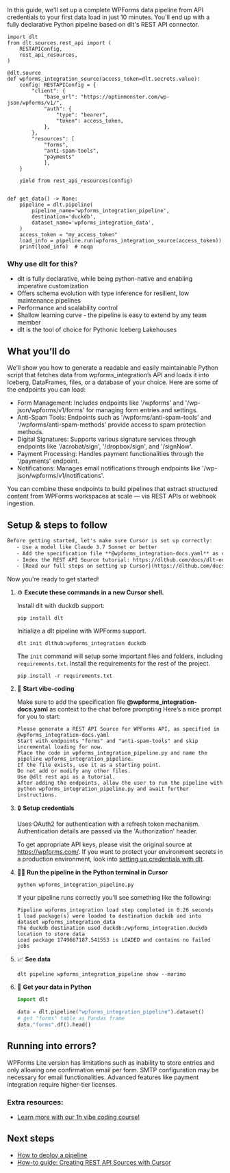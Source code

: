 In this guide, we'll set up a complete WPForms data pipeline from API credentials to your first data load in just 10 minutes. You'll end up with a fully declarative Python pipeline based on dlt's REST API connector.

```python-outcome
import dlt
from dlt.sources.rest_api import (
    RESTAPIConfig,
    rest_api_resources,
)

@dlt.source
def wpforms_integration_source(access_token=dlt.secrets.value):
    config: RESTAPIConfig = {
        "client": {
            "base_url": "https://optinmonster.com/wp-json/wpforms/v1/",
            "auth": {
                "type": "bearer",
                "token": access_token,
            },
        },
        "resources": [
            "forms",
            "anti-spam-tools",
            "payments"
            ],
    }

    yield from rest_api_resources(config)


def get_data() -> None:
    pipeline = dlt.pipeline(
        pipeline_name='wpforms_integration_pipeline',
        destination='duckdb',
        dataset_name='wpforms_integration_data', 
    )
    access_token = "my_access_token"
    load_info = pipeline.run(wpforms_integration_source(access_token))
    print(load_info)  # noqa
```

### Why use dlt for this?

- dlt is fully declarative, while being python-native and enabling imperative customization
- Offers schema evolution with type inference for resilient, low maintenance pipelines
- Performance and scalability control
- Shallow learning curve - the pipeline is easy to extend by any team member
- dlt is the tool of choice for Pythonic Iceberg Lakehouses

## What you’ll do

We’ll show you how to generate a readable and easily maintainable Python script that fetches data from wpforms_integration’s API and loads it into Iceberg, DataFrames, files, or a database of your choice. Here are some of the endpoints you can load:

- Form Management: Includes endpoints like '/wpforms' and '/wp-json/wpforms/v1/forms' for managing form entries and settings.
- Anti-Spam Tools: Endpoints such as '/wpforms/anti-spam-tools' and '/wpforms/anti-spam-methods' provide access to spam protection methods.
- Digital Signatures: Supports various signature services through endpoints like '/acrobat/sign', '/dropbox/sign', and '/signNow'.
- Payment Processing: Handles payment functionalities through the '/payments' endpoint.
- Notifications: Manages email notifications through endpoints like '/wp-json/wpforms/v1/notifications'.

You can combine these endpoints to build pipelines that extract structured content from WPForms workspaces at scale — via REST APIs or webhook ingestion.

## Setup & steps to follow

```default
Before getting started, let's make sure Cursor is set up correctly:
   - Use a model like Claude 3.7 Sonnet or better
   - Add the specification file **@wpforms_integration-docs.yaml** as context
   - Index the REST API Source tutorial: https://dlthub.com/docs/dlt-ecosystem/verified-sources/rest_api/ and add it to context as **@dlt rest api**
   - [Read our full steps on setting up Cursor](https://dlthub.com/docs/dlt-ecosystem/llm-tooling/cursor-restapi#23-configuring-cursor-with-documentation)
```

Now you're ready to get started! 

1. ⚙️ **Execute these commands in a new Cursor shell.**
    
    Install dlt with duckdb support:
    ```shell
    pip install dlt
    ```

    Initialize a dlt pipeline with WPForms support.
    ```shell
    dlt init dlthub:wpforms_integration duckdb
    ```

    The `init` command will setup some important files and folders, including `requirements.txt`. Install the requirements for the rest of the project.
    ```shell
    pip install -r requirements.txt
    ```
    
2. 🤠 **Start vibe-coding**
    
    Make sure to add the specification file **@wpforms_integration-docs.yaml** as context to the chat before prompting
    Here’s a nice prompt for you to start: 
    
    ```prompt
    Please generate a REST API Source for WPForms API, as specified in @wpforms_integration-docs.yaml 
    Start with endpoints "forms" and "anti-spam-tools" and skip incremental loading for now. 
    Place the code in wpforms_integration_pipeline.py and name the pipeline wpforms_integration_pipeline. 
    If the file exists, use it as a starting point. 
    Do not add or modify any other files. 
    Use @dlt rest api as a tutorial. 
    After adding the endpoints, allow the user to run the pipeline with python wpforms_integration_pipeline.py and await further instructions.
    ```

    
3. 🔒 **Setup credentials** 
    
    Uses OAuth2 for authentication with a refresh token mechanism. Authentication details are passed via the 'Authorization' header.
    
    To get appropriate API keys, please visit the original source at https://wpforms.com/.
    If you want to protect your environment secrets in a production environment, look into [setting up credentials with dlt](https://dlthub.com/docs/walkthroughs/add_credentials).
    
4. 🏃‍♀️ **Run the pipeline in the Python terminal in Cursor**
    
    ```shell
    python wpforms_integration_pipeline.py
    ```
    
    If your pipeline runs correctly you’ll see something like the following:
    
    ```shell
    Pipeline wpforms_integration load step completed in 0.26 seconds
    1 load package(s) were loaded to destination duckdb and into dataset wpforms_integration_data
    The duckdb destination used duckdb:/wpforms_integration.duckdb location to store data
    Load package 1749667187.541553 is LOADED and contains no failed jobs
    ```
    
5. 📈 **See data**
    
    ```shell
    dlt pipeline wpforms_integration_pipeline show --marimo
    ```
    
6. 🐍 **Get your data in Python**
    
    ```python
    import dlt

   data = dlt.pipeline("wpforms_integration_pipeline").dataset()
   # get "forms" table as Pandas frame
   data."forms".df().head()
    ```

## Running into errors?

WPForms Lite version has limitations such as inability to store entries and only allowing one confirmation email per form. SMTP configuration may be necessary for email functionalities. Advanced features like payment integration require higher-tier licenses.

### Extra resources:

- [Learn more with our 1h vibe coding course!](https://www.youtube.com/watch?v=GGid70rnJuM)

## Next steps

- [How to deploy a pipeline](https://dlthub.com/docs/walkthroughs/deploy-a-pipeline)
- [How-to guide: Creating REST API Sources with Cursor](https://dlthub.com/docs/dlt-ecosystem/llm-tooling/cursor-restapi)